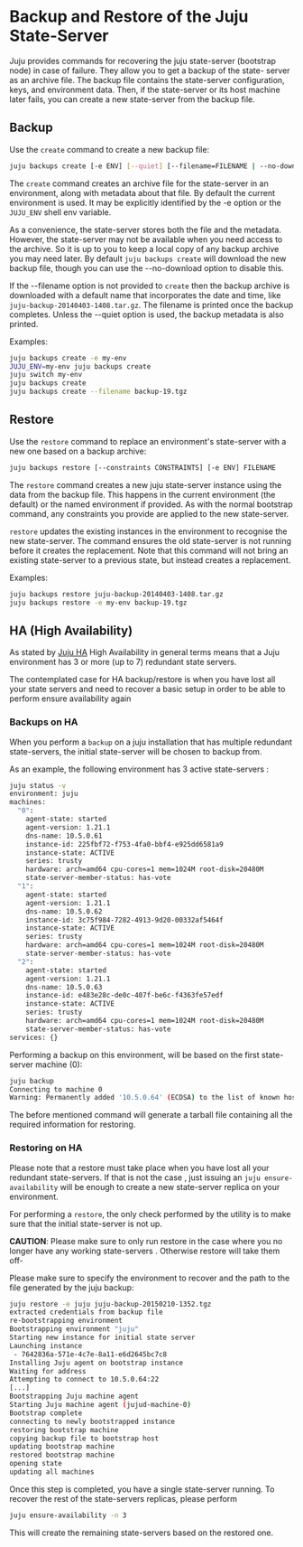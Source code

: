 # Backup and Restore of the Juju State-Server

Juju provides commands for recovering the juju state-server (bootstrap
node) in case of failure.  They allow you to get a backup of the state-
server as an archive file.  The backup file contains the state-server
configuration, keys, and environment data.  Then, if the state-server or
its host machine later fails, you can create a new state-server from the
backup file.

## Backup

Use the `create` command to create a new backup file:

```bash
juju backups create [-e ENV] [--quiet] [--filename=FILENAME | --no-download]
```

The `create` command creates an archive file for the state-server in an
environment, along with metadata about that file.  By default the current
environment is used.  It may be explicitly identified by the -e option
or the `JUJU_ENV` shell env variable.

As a convenience, the state-server stores both the file and the
metadata.  However, the state-server may not be available when you need
access to the archive.  So it is up to you to keep a local copy of any
backup archive you may need later.  By default `juju backups create`
will download the new backup file, though you can use the --no-download
option to disable this.

If the --filename option is not provided to `create` then the backup
archive is downloaded with a default name that incorporates the date and
time, like `juju-backup-20140403-1408.tar.gz`.  The filename is printed
once the backup completes.  Unless the --quiet option is used, the backup
metadata is also printed.

Examples:

```bash
juju backups create -e my-env
JUJU_ENV=my-env juju backups create
juju switch my-env
juju backups create
juju backups create --filename backup-19.tgz
```


## Restore

Use the `restore` command to replace an environment's state-server with
a new one based on a backup archive:

```bash
juju backups restore [--constraints CONSTRAINTS] [-e ENV] FILENAME
```

The `restore` command creates a new juju state-server instance using the
data from the backup file.  This happens in the current environment (the
default) or the named environment if provided.  As with the normal
bootstrap command, any constraints you provide are applied to the new
state-server.

`restore` updates the existing instances in the environment to recognise
the new state-server.  The command ensures the old state-server is not
running before it creates the replacement.  Note that this command will
not bring an existing state-server to a previous state, but instead
creates a replacement.

Examples:

```bash
juju backups restore juju-backup-20140403-1408.tar.gz
juju backups restore -e my-env backup-19.tgz
```

## HA (High Availability)

As stated by [Juju HA](juju-ha.html) High Availability in general terms means that a Juju environment has 3 or more (up to 7) redundant state servers. 

The contemplated case for HA backup/restore is when you have lost all your state servers and need to recover a basic setup in order to be able to perform ensure availability again

### Backups on HA

When you perform a `backup` on a juju installation that has multiple redundant state-servers,
the initial state-server will be chosen to backup from.

As an example, the following environment has 3 active state-servers :

```bash
juju status -v
environment: juju
machines:
  "0":
    agent-state: started
    agent-version: 1.21.1
    dns-name: 10.5.0.61
    instance-id: 225fbf72-f753-4fa0-bbf4-e925dd6581a9
    instance-state: ACTIVE
    series: trusty
    hardware: arch=amd64 cpu-cores=1 mem=1024M root-disk=20480M
    state-server-member-status: has-vote
  "1":
    agent-state: started
    agent-version: 1.21.1
    dns-name: 10.5.0.62
    instance-id: 3c75f984-7282-4913-9d20-00332af5464f
    instance-state: ACTIVE
    series: trusty
    hardware: arch=amd64 cpu-cores=1 mem=1024M root-disk=20480M
    state-server-member-status: has-vote
  "2":
    agent-state: started
    agent-version: 1.21.1
    dns-name: 10.5.0.63
    instance-id: e483e28c-de0c-407f-be6c-f4363fe57edf
    instance-state: ACTIVE
    series: trusty
    hardware: arch=amd64 cpu-cores=1 mem=1024M root-disk=20480M
    state-server-member-status: has-vote
services: {}
```

Performing a backup on this environment, will be based on the first state-server machine (0):

```bash
juju backup 
Connecting to machine 0
Warning: Permanently added '10.5.0.64' (ECDSA) to the list of known hosts.
```

The before mentioned command will generate a tarball file containing all
the required information for restoring.


### Restoring on HA

Please note that a restore must take place when you have lost all your redundant
state-servers. If that is not the case , just issuing an `juju ensure-availability` will be enough to create
a new state-server replica on your environment.

For performing a `restore`, the only check performed by the utility is to make sure that the initial
state-server is not up. 

**CAUTION**: Please make sure to only run restore in the case where you no longer have any
working state-servers . Otherwise restore will take them off-

Please make sure to specify the environment to recover and the path to the file
generated by the juju backup:

```bash
juju restore -e juju juju-backup-20150210-1352.tgz
extracted credentials from backup file
re-bootstrapping environment
Bootstrapping environment "juju"
Starting new instance for initial state server
Launching instance
 - 7642836a-571e-4c7e-8a11-e6d2645bc7c8
Installing Juju agent on bootstrap instance
Waiting for address
Attempting to connect to 10.5.0.64:22
[...]
Bootstrapping Juju machine agent
Starting Juju machine agent (jujud-machine-0)
Bootstrap complete
connecting to newly bootstrapped instance
restoring bootstrap machine
copying backup file to bootstrap host
updating bootstrap machine
restored bootstrap machine
opening state
updating all machines
```

Once this step is completed, you have a single state-server running. To recover
the rest of the state-servers replicas, please perform

```bash
juju ensure-availability -n 3
```

This will create the remaining state-servers based on the restored one.
